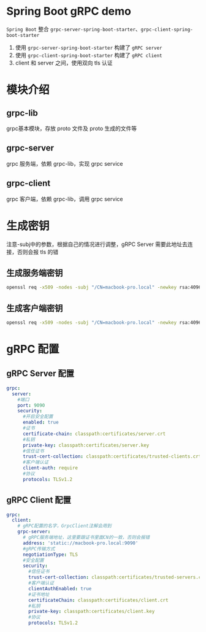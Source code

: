 # Spring Boot gRPC demo

`Spring Boot` 整合 `grpc-server-spring-boot-starter`、`grpc-client-spring-boot-starter`

1. 使用 `grpc-server-spring-boot-starter` 构建了 `gRPC server`
2. 使用 `grpc-client-spring-boot-starter` 构建了 `gRPC client`
3. client 和 server 之间，使用双向 tls 认证

# 模块介绍

## grpc-lib

grpc基本模块，存放 proto 文件及 proto 生成的文件等

## grpc-server

grpc 服务端，依赖 grpc-lib，实现 grpc service

## grpc-client

grpc 客户端，依赖 grpc-lib，调用 grpc service

# 生成密钥

注意-subj中的参数，根据自己的情况进行调整，gRPC Server 需要此地址去连接，否则会报 tls 的错

## 生成服务端密钥

```bash
openssl req -x509 -nodes -subj "/CN=macbook-pro.local" -newkey rsa:4096 -sha256 -keyout server.key -out server.crt -days 3650
```

## 生成客户端密钥

```bash
openssl req -x509 -nodes -subj "/CN=macbook-pro.local" -newkey rsa:4096 -sha256 -keyout client.key -out client.crt -days 3650
```

# gRPC 配置

## gRPC Server 配置

```yaml
grpc:
  server:
    #端口
    port: 9090
    security:
      #开启安全配置
      enabled: true
      #证书
      certificate-chain: classpath:certificates/server.crt
      #私钥
      private-key: classpath:certificates/server.key
      #信任证书
      trust-cert-collection: classpath:certificates/trusted-clients.crt.collection
      #客户端认证
      client-auth: require
      #协议
      protocols: TLSv1.2
```

## gRPC Client 配置

```yaml
grpc:
  client:
    # gRPC配置的名字，GrpcClient注解会用到
    grpc-server:
      # gRPC服务端地址，这里要跟证书里面CN的一致，否则会报错
      address: 'static://macbook-pro.local:9090'
      #gRPC传输方式
      negotiationType: TLS
      #安全配置
      security:
        #信任证书
        trust-cert-collection: classpath:certificates/trusted-servers.crt.collection
        #客户端认证
        clientAuthEnabled: true
        #证书地址
        certificateChain: classpath:certificates/client.crt
        #私钥
        private-key: classpath:certificates/client.key
        #协议
        protocols: TLSv1.2
```
